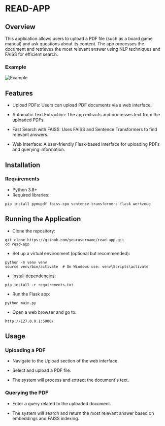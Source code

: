 # READ-APP

## Overview
This application allows users to upload a PDF file (such as a board game manual) and ask questions about its content.
The app processes the document and retrieves the most relevant answer using NLP techniques and FAISS for efficient search.

### Example
![Example](https://github.com/user-attachments/assets/6f17d04b-0cd1-4a54-a864-75ac12d0dd12)

## Features

- Upload PDFs: Users can upload PDF documents via a web interface.

- Automatic Text Extraction: The app extracts and processes text from the uploaded PDFs.

- Fast Search with FAISS: Uses FAISS and Sentence Transformers to find relevant answers.

- Web Interface: A user-friendly Flask-based interface for uploading PDFs and querying information.

## Installation
### Requirements
- Python 3.8+
- Required libraries:

```
pip install pymupdf faiss-cpu sentence-transformers flask werkzeug
```

## Running the Application
- Clone the repository:

```
git clone https://github.com/yourusername/read-app.git
cd read-app
```

- Set up a virtual environment (optional but recommended):

```
python -m venv venv
source venv/bin/activate  # On Windows use: venv\Scripts\activate
```

- Install dependencies:

```
pip install -r requirements.txt
```

- Run the Flask app:

```
python main.py
```

- Open a web browser and go to:

```
http://127.0.0.1:5000/
```

## Usage
### Uploading a PDF

- Navigate to the Upload section of the web interface.

- Select and upload a PDF file.

- The system will process and extract the document's text.

### Querying the PDF

- Enter a query related to the uploaded document.

- The system will search and return the most relevant answer based on embeddings and FAISS indexing.

